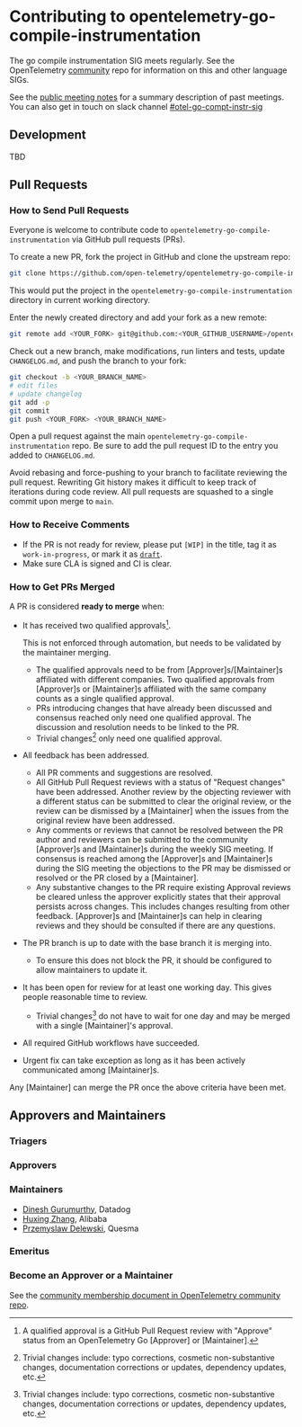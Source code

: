 # Contributing to opentelemetry-go-compile-instrumentation

The go compile instrumentation SIG meets regularly. See the
OpenTelemetry
[community](https://github.com/open-telemetry/community?tab=readme-ov-file#implementation-sigs)
repo for information on this and other language SIGs.

See the [public meeting
notes](https://docs.google.com/document/d/1XkVahJfhf482d3WVHsvUUDaGzHc8TO3sqQlSS80mpGY/edit)
for a summary description of past meetings. You can also get in touch on slack channel 
[#otel-go-compt-instr-sig](https://cloud-native.slack.com/archives/C088D8GSSSF)

## Development

TBD

## Pull Requests

### How to Send Pull Requests

Everyone is welcome to contribute code to `opentelemetry-go-compile-instrumentation` via
GitHub pull requests (PRs).

To create a new PR, fork the project in GitHub and clone the upstream
repo:

```sh
git clone https://github.com/open-telemetry/opentelemetry-go-compile-instrumentation
```

This would put the project in the `opentelemetry-go-compile-instrumentation` directory in
current working directory.

Enter the newly created directory and add your fork as a new remote:

```sh
git remote add <YOUR_FORK> git@github.com:<YOUR_GITHUB_USERNAME>/opentelemetry-go-compile-instrumentation
```

Check out a new branch, make modifications, run linters and tests, update
`CHANGELOG.md`, and push the branch to your fork:

```sh
git checkout -b <YOUR_BRANCH_NAME>
# edit files
# update changelog
git add -p
git commit
git push <YOUR_FORK> <YOUR_BRANCH_NAME>
```

Open a pull request against the main `opentelemetry-go-compile-instrumentation` repo. Be sure to add the pull
request ID to the entry you added to `CHANGELOG.md`.

Avoid rebasing and force-pushing to your branch to facilitate reviewing the pull request.
Rewriting Git history makes it difficult to keep track of iterations during code review.
All pull requests are squashed to a single commit upon merge to `main`.

### How to Receive Comments

* If the PR is not ready for review, please put `[WIP]` in the title,
  tag it as `work-in-progress`, or mark it as
  [`draft`](https://github.blog/2019-02-14-introducing-draft-pull-requests/).
* Make sure CLA is signed and CI is clear.

### How to Get PRs Merged

A PR is considered **ready to merge** when:

* It has received two qualified approvals[^1].

  This is not enforced through automation, but needs to be validated by the
  maintainer merging.
  * The qualified approvals need to be from [Approver]s/[Maintainer]s
    affiliated with different companies. Two qualified approvals from
    [Approver]s or [Maintainer]s affiliated with the same company counts as a
    single qualified approval.
  * PRs introducing changes that have already been discussed and consensus
    reached only need one qualified approval. The discussion and resolution
    needs to be linked to the PR.
  * Trivial changes[^2] only need one qualified approval.

* All feedback has been addressed.
  * All PR comments and suggestions are resolved.
  * All GitHub Pull Request reviews with a status of "Request changes" have
    been addressed. Another review by the objecting reviewer with a different
    status can be submitted to clear the original review, or the review can be
    dismissed by a [Maintainer] when the issues from the original review have
    been addressed.
  * Any comments or reviews that cannot be resolved between the PR author and
    reviewers can be submitted to the community [Approver]s and [Maintainer]s
    during the weekly SIG meeting. If consensus is reached among the
    [Approver]s and [Maintainer]s during the SIG meeting the objections to the
    PR may be dismissed or resolved or the PR closed by a [Maintainer].
  * Any substantive changes to the PR require existing Approval reviews be
    cleared unless the approver explicitly states that their approval persists
    across changes. This includes changes resulting from other feedback.
    [Approver]s and [Maintainer]s can help in clearing reviews and they should
    be consulted if there are any questions.

* The PR branch is up to date with the base branch it is merging into.
  * To ensure this does not block the PR, it should be configured to allow
    maintainers to update it.

* It has been open for review for at least one working day. This gives people
  reasonable time to review.
  * Trivial changes[^2] do not have to wait for one day and may be merged with
    a single [Maintainer]'s approval.

* All required GitHub workflows have succeeded.
* Urgent fix can take exception as long as it has been actively communicated
  among [Maintainer]s.

Any [Maintainer] can merge the PR once the above criteria have been met.

[^1]: A qualified approval is a GitHub Pull Request review with "Approve"
  status from an OpenTelemetry Go [Approver] or [Maintainer].
[^2]: Trivial changes include: typo corrections, cosmetic non-substantive
  changes, documentation corrections or updates, dependency updates, etc.


## Approvers and Maintainers

### Triagers

### Approvers

### Maintainers

- [Dinesh Gurumurthy](https://github.com/dineshg13), Datadog
- [Huxing Zhang](https://github.com/ralf0131), Alibaba
- [Przemyslaw Delewski](https://github.com/pdelewski), Quesma

### Emeritus


### Become an Approver or a Maintainer

See the [community membership document in OpenTelemetry community
repo](https://github.com/open-telemetry/community/blob/main/guides/contributor/membership.md).
